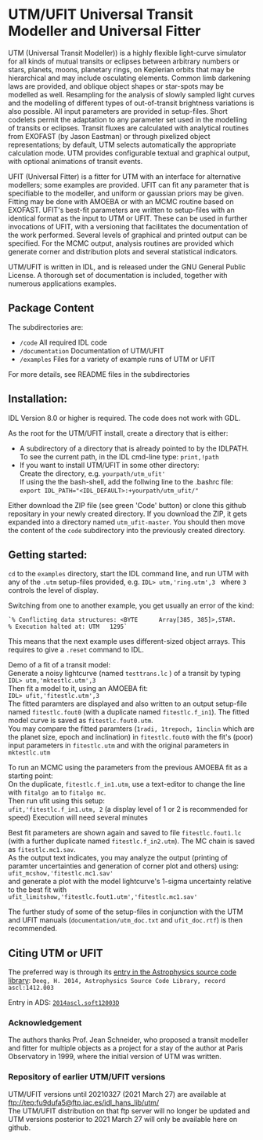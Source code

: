 # UTM/UFIT Universal Transit Modeller and Universal Fitter

UTM (Universal Transit Modeller)) is a highly flexible light-curve simulator for all kinds of mutual transits or eclipses between arbitrary numbers or stars, planets, moons, planetary rings, on Keplerian orbits that may be hierarchical and may include osculating elements. Common limb darkening laws are provided, and oblique object shapes or star-spots may be modelled as well. Resampling for the analysis of slowly sampled light curves and the modelling of different types of out-of-transit brightness variations is also possible. All input parameters are provided in setup-files. Short codelets permit the adaptation to any parameter set used in the modelling of transits or eclipses. Transit fluxes are calculated with analytical routines from EXOFAST (by Jason Eastman) or through pixelized object representations; by default, UTM selects automatically the appropriate calculation mode. UTM provides configurable textual and graphical output, with optional animations of transit events. 

UFIT (Universal Fitter) is a fitter for UTM with an interface for alternative modellers; some examples are provided. UFIT can fit any parameter that is specifiable to the modeller, and uniform or gaussian priors may be given. Fitting may be done with AMOEBA or with an MCMC routine based on EXOFAST. UFIT's best-fit parameters are written to setup-files with an identical format as the input to UTM or UFIT. These can be used in further invocations of UFIT, with a versioning that facilitates the documentation of the work performed. Several levels of graphical and printed output can be specified. For the MCMC output, analysis routines are provided which generate corner and distribution plots and several statistical indicators.

UTM/UFIT is written in IDL, and is released under the GNU General Public License. A thorough set of documentation is included, together with numerous applications examples. 

## Package Content
The subdirectories are: 
- `/code`                        All required IDL code  
- `/documentation`      Documentation of UTM/UFIT 
- `/examples`                Files for a variety of example runs of UTM or UFIT

For more details, see README files in the subdirectories


## Installation:
IDL Version 8.0 or higher is required. The code does not work with GDL.

As the root for the UTM/UFIT install, create a directory that is either:
- A subdirectory of a directory that is already pointed to by the IDLPATH. To see the current path, in the IDL cmd-line type: `print,!path`   
- If you want to install UTM/UFIT in some other directory:   
    Create the directory, e.g. `yourpath/utm_ufit'`   
    If using the the bash-shell, add the follwing line to the .bashrc file:  
    ``export IDL_PATH="<IDL_DEFAULT>:+yourpath/utm_ufit/"``

Either download the ZIP file (see green 'Code' button) or clone this github repositary in your newly created directory. If you download the ZIP, it gets expanded into a directory named `utm_ufit-master`. You should then move the content of the `code` subdirectory into the previously created directory.

## Getting started:
`cd` to the `examples` directory, start the IDL command line, and run UTM with any of the `.utm` setup-files provided, e.g.
`IDL> utm,'ring.utm',3 `         where `3` controls the level of display.

Switching from one to another example, you get usually an error of the kind:
```
`% Conflicting data structures: <BYTE      Array[385, 385]>,STAR.
% Execution halted at: UTM   1295`
```
This means that the next example uses different-sized object arrays. This requires to give a `.reset` command to IDL.

Demo of a fit of a transit model:  
Generate a noisy lightcurve (named `testtrans.lc` ) of a transit by typing  
`IDL> utm,'mktestlc.utm',3`  
Then fit a model to it, using an AMOEBA fit:  
`IDL> ufit,'fitestlc.utm',3`  
The fitted paramters are displayed and also written to an output setup-file named `fitestlc.fout0` (with a duplicate named `fitestlc.f_in1`). The fitted model curve is saved as `fitestlc.fout0.utm`.  
You may compare the fitted paramters (`1radi, 1trepoch, 1inclin` which are the planet size, epoch and inclination) in `fitestlc.fout0` with the fit's (poor) input parameters in `fitestlc.utm` and with the original parameters in `mktestlc.utm`

To run an MCMC using the parameters from the previous AMOEBA fit as a starting point:  
On the duplicate, `fitestlc.f_in1.utm`, use a text-editor to change the line with `fitalgo am` to  `fitalgo mc`.    
Then run ufit using this setup:  
`ufit,'fitestlc.f_in1.utm, 2`    (a display level of 1 or 2 is recommended for speed) Execution will need several minutes

Best fit parameters are shown again and saved to file `fitestlc.fout1.lc` (with a further duplicate named `fitestlc.f_in2.utm`). The MC chain is saved as `fitestlc.mc1.sav`.  
As the output text indicates, you may analyze the output (printing of paramter uncertainties and generation of corner plot and others) using:  
`ufit_mcshow,'fitestlc.mc1.sav'`  
and generate a plot with the model lightcurve's 1-sigma uncertainty relative to the best fit with  
`ufit_limitshow,'fitestlc.fout1.utm','fitestlc.mc1.sav'`

The further study of some of the setup-files in conjunction with the UTM and UFIT manuals (`documentation/utm_doc.txt` and `ufit_doc.rtf`) is then recommended.

## Citing UTM or UFIT
The preferred way is through its [entry in the Astrophysics source code library](https://ascl.net/1412.003):
 `Deeg, H. 2014, Astrophysics Source Code Library, record ascl:1412.003`
  
Entry in ADS: [ `2014ascl.soft12003D` ](https://ui.adsabs.harvard.edu/abs/2014ascl.soft12003D) 

### Acknowledgement
The authors thanks Prof. Jean Schneider, who proposed a transit modeller and fitter for multiple objects as a project for a stay of the author at Paris Observatory in 1999, where the initial version of UTM was written.  

### Repository of earlier UTM/UFIT versions
UTM/UFIT versions until 20210327 (2021 March 27) are available at
[ftp://tep:fu9dufa5@ftp.iac.es/idl_hans_lib/utm/](ftp://tep:fu9dufa5@ftp.iac.es/idl_hans_lib/utm/)  
The UTM/UFIT distribution on that ftp server will no longer be updated and UTM versions posterior to 2021 March 27 will only be available here on github.




